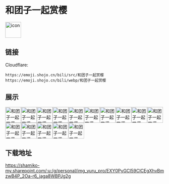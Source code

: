 # 和团子一起赏樱
<img src="https://emoji.shojo.cn/bili/src/和团子一起赏樱/icon.png" width="50" height="50" alt="icon">

## 链接
Cloudflare:
```
https://emoji.shojo.cn/bili/src/和团子一起赏樱
https://emoji.shojo.cn/bili/webp/和团子一起赏樱
```
## 展示
<img src="https://emoji.shojo.cn/bili/src/和团子一起赏樱/和团子一起赏樱-什么.png" width="50" height="50" alt="和团子一起赏樱-什么"><img src="https://emoji.shojo.cn/bili/src/和团子一起赏樱/和团子一起赏樱-你好呀.png" width="50" height="50" alt="和团子一起赏樱-你好呀"><img src="https://emoji.shojo.cn/bili/src/和团子一起赏樱/和团子一起赏樱-来啰.png" width="50" height="50" alt="和团子一起赏樱-来啰"><img src="https://emoji.shojo.cn/bili/src/和团子一起赏樱/和团子一起赏樱-哈哈哈.png" width="50" height="50" alt="和团子一起赏樱-哈哈哈"><img src="https://emoji.shojo.cn/bili/src/和团子一起赏樱/和团子一起赏樱-好困.png" width="50" height="50" alt="和团子一起赏樱-好困"><img src="https://emoji.shojo.cn/bili/src/和团子一起赏樱/和团子一起赏樱-干饭.png" width="50" height="50" alt="和团子一起赏樱-干饭"><img src="https://emoji.shojo.cn/bili/src/和团子一起赏樱/和团子一起赏樱-欢迎.png" width="50" height="50" alt="和团子一起赏樱-欢迎"><img src="https://emoji.shojo.cn/bili/src/和团子一起赏樱/和团子一起赏樱-嗯嗯.png" width="50" height="50" alt="和团子一起赏樱-嗯嗯"><img src="https://emoji.shojo.cn/bili/src/和团子一起赏樱/和团子一起赏樱-哇哦.png" width="50" height="50" alt="和团子一起赏樱-哇哦"><img src="https://emoji.shojo.cn/bili/src/和团子一起赏樱/和团子一起赏樱-抱抱.png" width="50" height="50" alt="和团子一起赏樱-抱抱"><img src="https://emoji.shojo.cn/bili/src/和团子一起赏樱/和团子一起赏樱-睡了.png" width="50" height="50" alt="和团子一起赏樱-睡了"><img src="https://emoji.shojo.cn/bili/src/和团子一起赏樱/和团子一起赏樱-安逸.png" width="50" height="50" alt="和团子一起赏樱-安逸"><img src="https://emoji.shojo.cn/bili/src/和团子一起赏樱/和团子一起赏樱-OK.png" width="50" height="50" alt="和团子一起赏樱-OK"><img src="https://emoji.shojo.cn/bili/src/和团子一起赏樱/和团子一起赏樱-好耶.png" width="50" height="50" alt="和团子一起赏樱-好耶"><img src="https://emoji.shojo.cn/bili/src/和团子一起赏樱/和团子一起赏樱-冒出.png" width="50" height="50" alt="和团子一起赏樱-冒出">

## 下载地址

https://shamiko-my.sharepoint.com/:u:/g/personal/img_yuru_pro/EXY0PyGCl59ClCEgXhvBmzwB4P_2Oa-r6_jaga8WBPJg2g